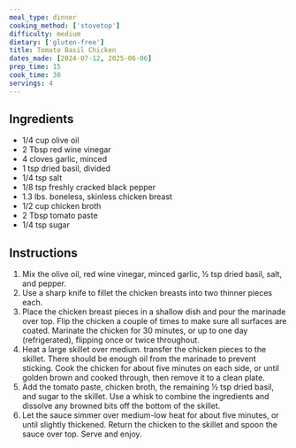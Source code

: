 ```yaml
---
meal_type: dinner
cooking_method: ['stovetop']
difficulty: medium
dietary: ['gluten-free']
title: Tomato Basil Chicken
dates_made: [2024-07-12, 2025-06-06]
prep_time: 15
cook_time: 30
servings: 4
---
```


## Ingredients

- 1/4 cup olive oil
- 2 Tbsp red wine vinegar
- 4 cloves garlic, minced
- 1 tsp dried basil, divided
- 1/4 tsp salt
- 1/8 tsp freshly cracked black pepper
- 1.3 lbs. boneless, skinless chicken breast
- 1/2 cup chicken broth
- 2 Tbsp tomato paste
- 1/4 tsp sugar

## Instructions

1. Mix the olive oil, red wine vinegar, minced garlic, ½ tsp dried basil, salt, and pepper.
2. Use a sharp knife to fillet the chicken breasts into two thinner pieces each.
3. Place the chicken breast pieces in a shallow dish and pour the marinade over top. Flip the chicken a couple of times to make sure all surfaces are coated. Marinate the chicken for 30 minutes, or up to one day (refrigerated), flipping once or twice throughout.
4. Heat a large skillet over medium. transfer the chicken pieces to the skillet. There should be enough oil from the marinade to prevent sticking. Cook the chicken for about five minutes on each side, or until golden brown and cooked through, then remove it to a clean plate.
5. Add the tomato paste, chicken broth, the remaining ½ tsp dried basil, and sugar to the skillet. Use a whisk to combine the ingredients and dissolve any browned bits off the bottom of the skillet.
6. Let the sauce simmer over medium-low heat for about five minutes, or until slightly thickened. Return the chicken to the skillet and spoon the sauce over top. Serve and enjoy.
